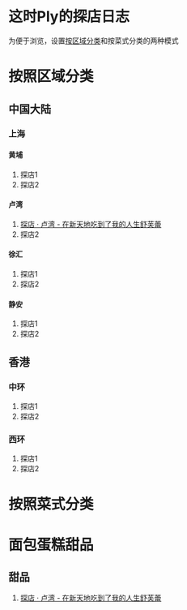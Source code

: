 # 这时Ply的探店日志

为便于浏览，设置[按区域分类](#按照区域分类)和按菜式分类的两种模式

# 按照区域分类
## 中国大陆
### 上海
#### 黄埔
1. 探店1
2. 探店2
#### 卢湾
1. [探店 · 卢湾 - 在新天地吃到了我的人生舒芙蕾](2025042001/W%20Coffee.md)
2. 探店2
#### 徐汇
1. 探店1
2. 探店2
#### 静安
1. 探店1
2. 探店2
## 香港
### 中环
1. 探店1
2. 探店2
### 西环
1. 探店1
2. 探店2

# 按照菜式分类
# 面包蛋糕甜品
## 甜品
1. [探店 · 卢湾 - 在新天地吃到了我的人生舒芙蕾](2025042001/W%20Coffee.md)

